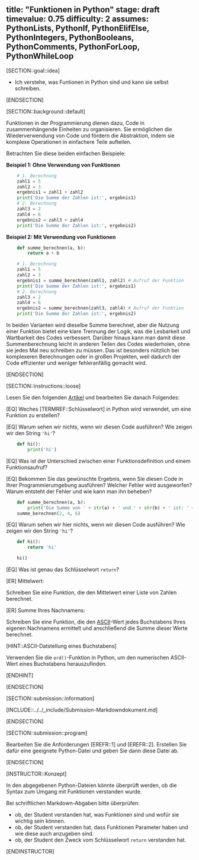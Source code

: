 title: "Funktionen in Python"
stage: draft
timevalue: 0.75
difficulty: 2
assumes: PythonLists, PythonIf, PythonElifElse, PythonIntegers, PythonBooleans, PythonComments, PythonForLoop, PythonWhileLoop
---

[SECTION::goal::idea]

- Ich verstehe, was Funtionen in Python sind und kann sie selbst schreiben.

[ENDSECTION]

[SECTION::background::default]

Funktionen in der Programmierung dienen dazu, Code in zusammenhängende Einheiten zu organisieren. Sie ermöglichen die Wiederverwendung von Code und fördern die Abstraktion, indem sie komplexe Operationen in einfachere Teile aufteilen.

Betrachten Sie diese beiden einfachen Beispiele:

**Beispiel 1: Ohne Verwendung von Funktionen**

```python
    # 1. Berechnung
    zahl1 = 5
    zahl2 = 3
    ergebnis1 = zahl1 + zahl2
    print('Die Summe der Zahlen ist:', ergebnis1)
    # 2. Berechnung
    zahl3 = 2
    zahl4 = 6
    ergebnis2 = zahl3 + zahl4
    print('Die Summe der Zahlen ist:', ergebnis2)
```

**Beispiel 2: Mit Verwendung von Funktionen**

```python
    def summe_berechnen(a, b):
        return a + b

    # 1. Berechnung
    zahl1 = 5
    zahl2 = 3
    ergebnis1 = summe_berechnen(zahl1, zahl2) # Aufruf der Funktion
    print('Die Summe der Zahlen ist:', ergebnis1)
    # 2. Berechnung
    zahl3 = 2
    zahl4 = 6
    ergebnis2 = summe_berechnen(zahl3, zahl4) # Aufruf der Funktion
    print('Die Summe der Zahlen ist:', ergebnis2)
```

In beiden Varianten wird dieselbe Summe berechnet, aber die Nutzung einer Funktion bietet eine klare Trennung der Logik, was die Lesbarkeit und Wartbarkeit des Codes verbessert. Darüber hinaus kann man damit diese Summenberechnung leicht in anderen Teilen des Codes wiederholen, ohne sie jedes Mal neu schreiben zu müssen. Das ist besonders nützlich bei komplexeren Berechnungen oder in großen Projekten, weil dadurch der Code effizienter und weniger fehleranfällig gemacht wird.

[ENDSECTION]

[SECTION::instructions::loose]

Lesen Sie den folgenden [Artikel](https://www.programiz.com/python-programming/function) und bearbeiten Sie danach Folgendes:

[EQ] Weches [TERMREF::Schlüsselwort] in Python wird verwendet, um eine Funktion zu erstellen?

[EQ] Warum sehen wir nichts, wenn wir diesen Code ausführen? Wie zeigen wir den String `'hi'`?

```python
    def hi():
        print('hi')
```

[EQ] Was ist der Unterschied zwischen einer Funktionsdefinition und einem Funktionsaufruf?

[EQ] Bekommen Sie das gewünschte Ergebnis, wenn Sie diesen Code in Ihrer Programmierumgebung ausführen? Welcher Fehler wird ausgeworfen? Warum entsteht der Fehler und wie kann man ihn beheben?

```python
    def summe_berechnen(a, b):
        print('Die Summe von ' + str(a) + ' und ' + str(b) + ' ist: ' + str(a + b))
    summe_berechnen(2, 4, 6)
```

[EQ] Warum sehen wir hier nichts, wenn wir diesen Code ausführen? Wie zeigen wir den String `'hi'`?

```python
    def hi():
        return 'hi'

    hi()
```

[EQ] Was ist genau das Schlüsselwort `return`?

[ER] Mittelwert:

Schreiben Sie eine Funktion, die den Mittelwert einer Liste von Zahlen berechnet.

[ER] Summe Ihres Nachnamens:

Schreiben Sie eine Funktion, die den [ASCII](https://www.torsten-horn.de/techdocs/ascii.htm)-Wert jedes Buchstabens Ihres eigenen Nachnamens ermittelt und anschließend die Summe dieser Werte berechnet.

[HINT::ASCII-Datstellung eines Buchstabens]

Verwenden Sie die `ord()`-Funktion in Python, um den numerischen ASCII-Wert eines Buchstabens herauszufinden.

[ENDHINT]

[ENDSECTION]

[SECTION::submission::information]

[INCLUDE::../../_include/Submission-Markdowndokument.md]

[ENDSECTION]

[SECTION::submission::program]

Bearbeiten Sie die Anforderungen [EREFR::1] und [EREFR::2]. Erstellen Sie dafür eine geeignete Python-Datei und geben Sie dann diese Datei ab.

[ENDSECTION]

[INSTRUCTOR::Konzept]

In den abgegebenen Python-Dateien könnte überprüft werden, ob die Syntax zum Umgang mit Funktionen verstanden wurde.

Bei schriftlichen Markdown-Abgaben bitte überprüfen:  
- ob, der Student verstanden hat, was Funktionen sind und wofür sie wichtig sein können.  
- ob, der Student verstanden hat, dass Funktionen Parameter haben und wie diese auch anzugeben sind.  
- ob, der Student den Zweck vom Schlüsselwort `return` verstanden hat.

[ENDINSTRUCTOR]